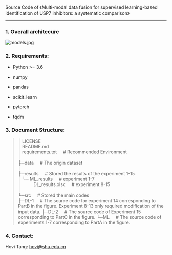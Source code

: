 Source Code of 《Multi-modal data fusion for supervised learning-based identification of USP7 inhibitors: a systematic comparison》

---

### 1. Overall architecure

![models.jpg](https://s2.loli.net/2022/06/19/m5AThJk9MV87uqx.jpg)


### 2. Requirements:

- Python >= 3.6

- numpy

- pandas

- scikit_learn

- pytorch

- tqdm

  

### 3. Document Structure:

> │  LICENSE </br>
> │  README.md </br>
> │  requirements.txt&nbsp;&nbsp;&nbsp;&nbsp;&nbsp;# Recommended Environment </br>
> │  </br>
> ├─data&nbsp;&nbsp;&nbsp;&nbsp;&nbsp;# The origin dataset</br>
> │      </br>
> ├─results&nbsp;&nbsp;&nbsp;&nbsp;&nbsp;# Stored the results of the experiment 1-15</br>
> │   └─&nbsp;ML_results&nbsp;&nbsp;&nbsp;&nbsp;&nbsp;#  experiment 1-7</br>
> │&nbsp;&nbsp;&nbsp;&nbsp;&nbsp;&nbsp;&nbsp;&nbsp;&nbsp;&nbsp;DL_results.xlsx&nbsp;&nbsp;&nbsp;&nbsp;&nbsp;#  experiment 8-15</br>
> │      </br>
> └─src&nbsp;&nbsp;&nbsp;&nbsp;&nbsp;# Stored the main codes</br>
>     ├─DL-1&nbsp;&nbsp;&nbsp;&nbsp;&nbsp;#  The source code for experiment 14 corresponding to PartB in the figure. Experiment 8-13 only required modification of the input data.
>     ├─DL-2&nbsp;&nbsp;&nbsp;&nbsp;&nbsp;#  The source code of Experiment 15 corresponding to PartC in the figure.
>     └─ML&nbsp;&nbsp;&nbsp;&nbsp;&nbsp;#  The source code of experiments 1-7 corresponding to PartA in the figure.

 

### 4. Contact:

Hovi Tang: hovi@shu.edu.cn
